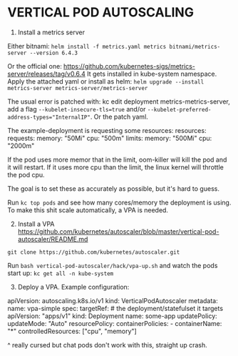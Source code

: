 # VERTICAL POD AUTOSCALING

1. Install a metrics server

Either bitnami: `helm install -f metrics.yaml metrics bitnami/metrics-server --version 6.4.3`

Or the official one: https://github.com/kubernetes-sigs/metrics-server/releases/tag/v0.6.4 It gets installed in kube-system namespace.
Apply the attached yaml or install as helm: `helm upgrade --install metrics-server metrics-server/metrics-server`

The usual error is patched with: kc edit deployment metrics-metrics-server, add a flag `--kubelet-insecure-tls=true` and/or `--kubelet-preferred-address-types="InternalIP"`. Or the patch yaml.


The example-deployment is requesting some resources: 
resources:
    requests:
        memory: "50Mi"
        cpu: "500m"
    limits:
        memory: "500Mi"
        cpu: "2000m"

If the pod uses more memor that in the limit, oom-killer will kill the pod and it will restart. If it uses more cpu than the limit, the linux kernel will throttle the pod cpu.

The goal is to set these as accurately as possible, but it's hard to guess.

Run `kc top pods` and see how many cores/memory the deployment is using. To make this shit scale automatically, a VPA is needed.

2. Install a VPA
https://github.com/kubernetes/autoscaler/blob/master/vertical-pod-autoscaler/README.md

`git clone https://github.com/kubernetes/autoscaler.git`

Run `bash vertical-pod-autoscaler/hack/vpa-up.sh` and watch the pods start up: `kc get all -n kube-system`

3. Deploy a VPA. Example configuration: 

apiVersion: autoscaling.k8s.io/v1
kind: VerticalPodAutoscaler
metadata:
  name: vpa-simple
spec:
  targetRef:                  # the deployment/statefulset it targets
    apiVersion: "apps/v1"
    kind: Deployment
    name: some-app
  updatePolicy: 
    updateMode: "Auto"
  resourcePolicy:
    containerPolicies:
      - containerName: "*"
        controlledResources: ["cpu", "memory"]


^ really cursed but chat pods don't work with this, straight up crash.

